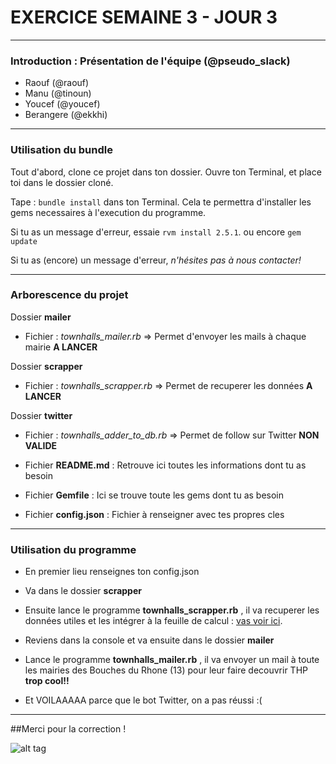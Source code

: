 # EXERCICE SEMAINE 3 - JOUR 3

-------------

### Introduction : Présentation de l'équipe (@pseudo_slack)
- Raouf (@raouf)
- Manu (@tinoun)
- Youcef (@youcef)
- Berangere (@ekkhi)

-------------

### Utilisation du bundle

Tout d'abord, clone ce projet dans ton dossier.
Ouvre ton Terminal, et place toi dans le dossier cloné.

Tape : `bundle install` dans ton Terminal.
Cela te permettra d'installer les gems necessaires à l'execution du programme.

Si tu as un message d'erreur, essaie `rvm install 2.5.1`.
ou encore `gem update`

Si tu as (encore) un message d'erreur, *n'hésites pas à nous contacter!*

------------

### Arborescence du projet

Dossier **mailer**
- Fichier : *townhalls_mailer.rb* => Permet d'envoyer les mails à chaque mairie **A LANCER**

Dossier **scrapper**
- Fichier : *townhalls_scrapper.rb* => Permet de recuperer les données **A LANCER**

Dossier **twitter**
- Fichier : *townhalls_adder_to_db.rb* => Permet de follow sur Twitter **NON VALIDE**



- Fichier **README.md** : Retrouve ici toutes les informations dont tu as besoin
- Fichier **Gemfile** : Ici se trouve toute les gems dont tu as besoin
- Fichier **config.json** : Fichier à renseigner avec tes propres cles

------------

### Utilisation du programme

- En premier lieu renseignes ton config.json
- Va dans le dossier **scrapper**
- Ensuite lance le programme **townhalls_scrapper.rb** , il va recuperer les données utiles et les intégrer à la feuille de calcul : [vas voir ici](https://docs.google.com/spreadsheets/d/1cMn78fjMDMmt8BIENpq0sjPeNASopj50wwUKSXDqs5s/edit#gid=0).

- Reviens dans la console et va ensuite dans le dossier **mailer**
- Lance le programme **townhalls_mailer.rb** , il va envoyer un mail à toute les mairies des Bouches du Rhone (13) pour leur faire decouvrir THP **trop cool!!**

- Et VOILAAAAA parce que le bot Twitter, on a pas réussi :(

------------



##Merci pour la correction ! 


![alt tag](https://user-images.githubusercontent.com/37908682/38898586-acc9ed70-4295-11e8-9433-fa83027043be.png)
